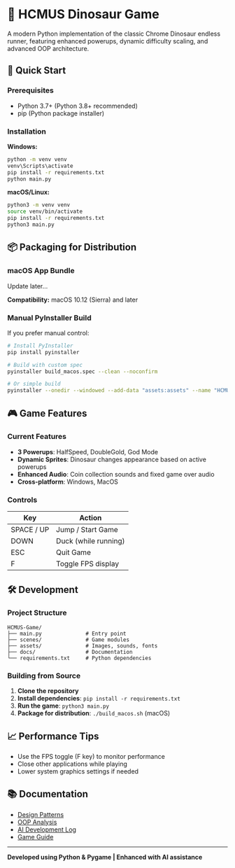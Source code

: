 # 🦕 HCMUS Dinosaur Game

A modern Python implementation of the classic Chrome Dinosaur endless runner, featuring enhanced powerups, dynamic difficulty scaling, and advanced OOP architecture.

## 🚀 Quick Start

### Prerequisites
- Python 3.7+ (Python 3.8+ recommended)
- pip (Python package installer)

### Installation

**Windows:**
```cmd
python -m venv venv
venv\Scripts\activate
pip install -r requirements.txt
python main.py
```

**macOS/Linux:**
```bash
python3 -m venv venv
source venv/bin/activate
pip install -r requirements.txt
python3 main.py
```

## 📦 Packaging for Distribution

### macOS App Bundle

Update later...

**Compatibility:** macOS 10.12 (Sierra) and later

### Manual PyInstaller Build

If you prefer manual control:

```bash
# Install PyInstaller
pip install pyinstaller

# Build with custom spec
pyinstaller build_macos.spec --clean --noconfirm

# Or simple build
pyinstaller --onedir --windowed --add-data "assets:assets" --name "HCMUS Dino Game" main.py
```

## 🎮 Game Features

### Current Features
- **3 Powerups**: HalfSpeed, DoubleGold, God Mode
- **Dynamic Sprites**: Dinosaur changes appearance based on active powerups
- **Enhanced Audio**: Coin collection sounds and fixed game over audio
- **Cross-platform**: Windows, MacOS

### Controls

| Key | Action |
|-----|--------|
| SPACE / UP | Jump / Start Game |
| DOWN | Duck (while running) |
| ESC | Quit Game |
| F | Toggle FPS display |

## 🛠️ Development

### Project Structure
```
HCMUS-Game/
├── main.py              # Entry point
├── scenes/              # Game modules
├── assets/              # Images, sounds, fonts
├── docs/                # Documentation
└── requirements.txt     # Python dependencies
```

### Building from Source

1. **Clone the repository**
2. **Install dependencies**: `pip install -r requirements.txt`
3. **Run the game**: `python3 main.py`
4. **Package for distribution**: `./build_macos.sh` (macOS)

## 📈 Performance Tips
- Use the FPS toggle (F key) to monitor performance
- Close other applications while playing
- Lower system graphics settings if needed

## 📚 Documentation

- [Design Patterns](docs/DESIGN_PATTERNS.md)
- [OOP Analysis](docs/OOP_ANALYSIS.md)
- [AI Development Log](docs/AI_LOG.md)
- [Game Guide](docs/AI/GAME_GUIDE.md)

---

**Developed using Python & Pygame | Enhanced with AI assistance**

